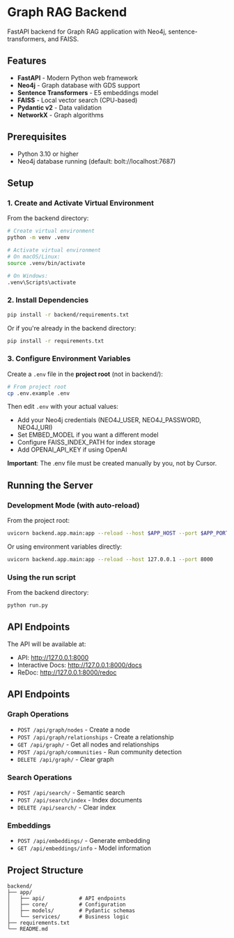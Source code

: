 # Graph RAG Backend

FastAPI backend for Graph RAG application with Neo4j, sentence-transformers, and FAISS.

## Features

- **FastAPI** - Modern Python web framework
- **Neo4j** - Graph database with GDS support
- **Sentence Transformers** - E5 embeddings model
- **FAISS** - Local vector search (CPU-based)
- **Pydantic v2** - Data validation
- **NetworkX** - Graph algorithms

## Prerequisites

- Python 3.10 or higher
- Neo4j database running (default: bolt://localhost:7687)

## Setup

### 1. Create and Activate Virtual Environment

From the backend directory:

```bash
# Create virtual environment
python -m venv .venv

# Activate virtual environment
# On macOS/Linux:
source .venv/bin/activate

# On Windows:
.venv\Scripts\activate
```

### 2. Install Dependencies

```bash
pip install -r backend/requirements.txt
```

Or if you're already in the backend directory:

```bash
pip install -r requirements.txt
```

### 3. Configure Environment Variables

Create a `.env` file in the **project root** (not in backend/):

```bash
# From project root
cp .env.example .env
```

Then edit `.env` with your actual values:
- Add your Neo4j credentials (NEO4J_USER, NEO4J_PASSWORD, NEO4J_URI)
- Set EMBED_MODEL if you want a different model
- Configure FAISS_INDEX_PATH for index storage
- Add OPENAI_API_KEY if using OpenAI

**Important**: The .env file must be created manually by you, not by Cursor.

## Running the Server

### Development Mode (with auto-reload)

From the project root:

```bash
uvicorn backend.app.main:app --reload --host $APP_HOST --port $APP_PORT
```

Or using environment variables directly:

```bash
uvicorn backend.app.main:app --reload --host 127.0.0.1 --port 8000
```

### Using the run script

From the backend directory:

```bash
python run.py
```

## API Endpoints

The API will be available at:
- API: http://127.0.0.1:8000
- Interactive Docs: http://127.0.0.1:8000/docs
- ReDoc: http://127.0.0.1:8000/redoc

## API Endpoints

### Graph Operations
- `POST /api/graph/nodes` - Create a node
- `POST /api/graph/relationships` - Create a relationship
- `GET /api/graph/` - Get all nodes and relationships
- `POST /api/graph/communities` - Run community detection
- `DELETE /api/graph/` - Clear graph

### Search Operations
- `POST /api/search/` - Semantic search
- `POST /api/search/index` - Index documents
- `DELETE /api/search/` - Clear index

### Embeddings
- `POST /api/embeddings/` - Generate embedding
- `GET /api/embeddings/info` - Model information

## Project Structure

```
backend/
├── app/
│   ├── api/           # API endpoints
│   ├── core/          # Configuration
│   ├── models/        # Pydantic schemas
│   └── services/      # Business logic
├── requirements.txt
└── README.md
```

